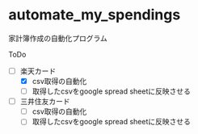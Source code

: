 # automate_my_spendings
家計簿作成の自動化プログラム

ToDo
- [ ] 楽天カード
  - [x] csv取得の自動化
  - [ ] 取得したcsvをgoogle spread sheetに反映させる
- [ ] 三井住友カード
  - [ ] csv取得の自動化
  - [ ] 取得したcsvをgoogle spread sheetに反映させる
